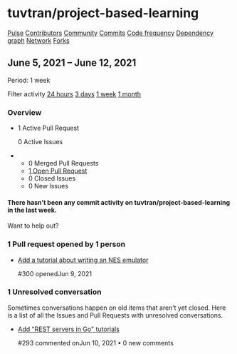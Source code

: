 # tuvtran/project-based-learning

 [Pulse](tuvtran-project-based-learning-7.md) [Contributors](https://github.com/tuvtran/project-based-learning/graphs/contributors) [Community](https://github.com/tuvtran/project-based-learning/community) [Commits](https://github.com/tuvtran/project-based-learning/graphs/commit-activity) [Code frequency](https://github.com/tuvtran/project-based-learning/graphs/code-frequency) [Dependency graph](https://github.com/tuvtran/project-based-learning/network/dependencies) [Network](https://github.com/tuvtran/project-based-learning/network) [Forks](network/tuvtran-project-based-learning.md)

## June 5, 2021 – June 12, 2021

 Period: 1 week

Filter activity [24 hours](https://github.com/tuvtran/project-based-learning/pulse/daily) [3 days](https://github.com/tuvtran/project-based-learning/pulse/halfweekly) [1 week](tuvtran-project-based-learning-7.md) [1 month](https://github.com/tuvtran/project-based-learning/pulse/monthly)

### Overview

* 1 Active Pull Request

  0 Active Issues

* *  0 Merged Pull Requests
  *  [1 Open Pull Request](tuvtran-project-based-learning-7.md#open-pull-requests)
  *  0 Closed Issues
  *  0 New Issues

#### There hasn’t been any commit activity on tuvtran/project-based-learning in the last week.

Want to help out?

###  1 Pull request opened by 1 person <a id="proposed-pull-requests"></a>

* [Add a tutorial about writing an NES emulator](https://github.com/tuvtran/project-based-learning/pull/300)

   \#300 openedJun 9, 2021

###  1 Unresolved conversation

 Sometimes conversations happen on old items that aren’t yet closed. Here is a list of all the Issues and Pull Requests with unresolved conversations.

* [Add "REST servers in Go" tutorials](https://github.com/tuvtran/project-based-learning/pull/293)

   \#293 commented onJun 10, 2021 • 0 new comments

